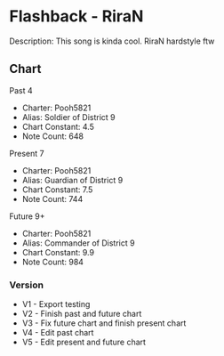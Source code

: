 # Flashback - RiraN

Description: This song is kinda cool. RiraN hardstyle ftw

## Chart

Past 4
- Charter: Pooh5821
- Alias: Soldier of District 9
- Chart Constant: 4.5
- Note Count: 648

Present 7
- Charter: Pooh5821
- Alias: Guardian of District 9
- Chart Constant: 7.5
- Note Count: 744

Future 9+
- Charter: Pooh5821
- Alias: Commander of District 9
- Chart Constant: 9.9
- Note Count: 984

### Version

- V1 - Export testing
- V2 - Finish past and future chart
- V3 - Fix future chart and finish present chart
- V4 - Edit past chart
- V5 - Edit present and future chart
